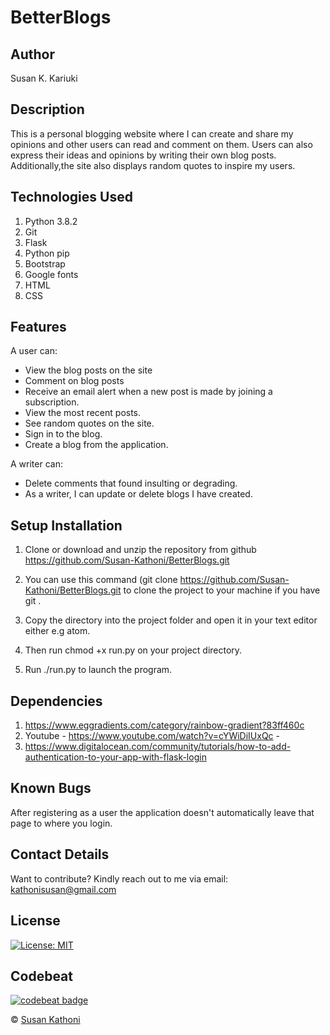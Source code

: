 # BetterBlogs

## Author

Susan K. Kariuki

## Description

This is a personal blogging website where I can create and share my opinions and other users can read and comment on them. Users can also express their ideas and opinions by writing their own blog posts. Additionally,the site also displays random quotes to inspire my users. 

## Technologies Used

1. Python 3.8.2
2. Git
3. Flask
4. Python pip
5. Bootstrap
6. Google fonts
7. HTML
8. CSS

## Features

A user can:

- View the blog posts on the site
- Comment on blog posts
- Receive an email alert when a new post is made by joining a subscription.
- View the most recent posts.
- See random quotes on the site.
- Sign in to the blog.
- Create a blog from the application.

A writer can:

- Delete comments that found insulting or degrading.
- As a writer, I can update or delete blogs I have created.

## Setup Installation

1. Clone or download and unzip the repository from github https://github.com/Susan-Kathoni/BetterBlogs.git

2. You can use this command (git clone https://github.com/Susan-Kathoni/BetterBlogs.git to clone the project to your machine if you have git .

3. Copy the directory into the project folder and open it in your text editor either e.g atom.

4. Then run chmod +x run.py on your project directory.

5. Run ./run.py to launch the program.

## Dependencies

1. https://www.eggradients.com/category/rainbow-gradient?83ff460c
2. Youtube - https://www.youtube.com/watch?v=cYWiDiIUxQc -
3. https://www.digitalocean.com/community/tutorials/how-to-add-authentication-to-your-app-with-flask-login

## Known Bugs

After registering as a user the application doesn't automatically leave that page to where you login.

## Contact Details

Want to contribute?
Kindly reach out to me via email: kathonisusan@gmail.com

## License

[![License: MIT](https://img.shields.io/badge/License-MIT-yellow.svg)](https://github.com/Susan-Kathoni/BetterBlogs/blob/master/LICENSE)

## Codebeat

[![codebeat badge](https://codebeat.co/badges/7bbb17b5-2cde-4108-aac0-eefcd439cf9f)](https://codebeat.co/projects/github-com-susan-kathoni-betterblogs-master)

© [Susan Kathoni](https://github.com/Susan-Kathoni)